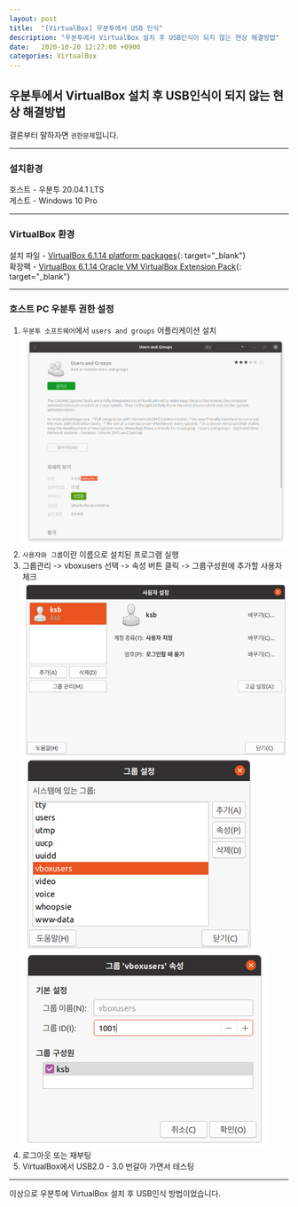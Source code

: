 ```yaml
---
layout: post
title:  "[VirtualBox] 우분투에서 USB 인식"
description: "우분투에서 VirtualBox 설치 후 USB인식이 되지 않는 현상 해결방법"
date:   2020-10-20 12:27:00 +0900
categories: VirtualBox
---
```


## 우분투에서 VirtualBox 설치 후 USB인식이 되지 않는 현상 해결방법
결론부터 말하자면 `권한문제`입니다.

---

### 설치환경
호스트 - 우분투 20.04.1 LTS  
게스트 - Windows 10 Pro

---

### VirtualBox 환경
설치 파일 - [VirtualBox 6.1.14 platform packages][버추얼박스 다운로드 링크]{: target="_blank"}  
확장팩 - [VirtualBox 6.1.14 Oracle VM VirtualBox Extension Pack][버추얼박스 다운로드 링크]{: target="_blank"}

---

### 호스트 PC 우분투 권한 설정
1. `우분투 소프트웨어`에서 `users and groups` 어플리케이션 설치
![우분투 소프트웨어 users and groups 설치](/assets/images/2020-10-20/usb-recognition-in-ubuntu-1.png)
2. `사용자와 그룹`이란 이름으로 설치된 프로그램 실행
3. 그룹관리 -> vboxusers 선택 -> 속성 버튼 클릭 -> 그룹구성원에 추가할 사용자 체크
![그룹관리](/assets/images/2020-10-20/usb-recognition-in-ubuntu-2.png)
![vboxusers 선택](/assets/images/2020-10-20/usb-recognition-in-ubuntu-3.png)
![그룹구성원 추가](/assets/images/2020-10-20/usb-recognition-in-ubuntu-4.png)
4. 로그아웃 또는 재부팅
5. VirtualBox에서 USB2.0 - 3.0 번갈아 가면서 테스팅

---

이상으로 우분투에 VirtualBox 설치 후 USB인식 방법이었습니다.

[버추얼박스 다운로드 링크]: https://www.virtualbox.org/wiki/Downloads
